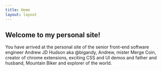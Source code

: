 ```yaml
---
title: Home
layout: layout
---
```


## Welcome to my personal site!

You have arrived at the personal site of the senior front-end software engineer Andrew JD Hudson aka @bigandy, Andrew, mister Merge Coin, creator of chrome extensions, exciting CSS and UI demos and father and husband, Mountain Biker and explorer of the world.
